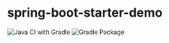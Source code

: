 # spring-boot-starter-demo

![Java CI with Gradle](https://github.com/hirakida/spring-boot-starter-demo/workflows/Java%20CI%20with%20Gradle/badge.svg)
![Gradle Package](https://github.com/hirakida/spring-boot-starter-demo/workflows/Gradle%20Package/badge.svg)
